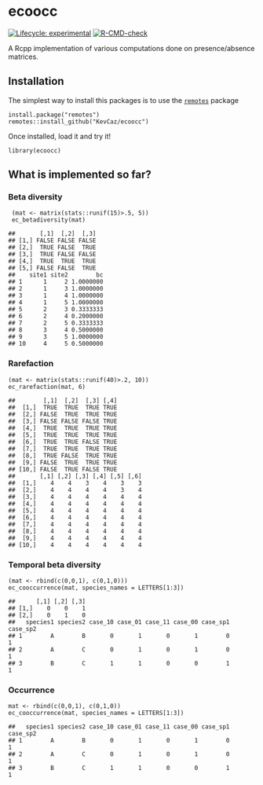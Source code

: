 ecoocc
======

[![Lifecycle:
experimental](https://img.shields.io/badge/lifecycle-experimental-orange.svg)](https://www.tidyverse.org/lifecycle/#experimental)
[![R-CMD-check](https://github.com/KevCaz/ecoocc/actions/workflows/R-CMD-check.yaml/badge.svg)](https://github.com/KevCaz/ecoocc/actions/workflows/R-CMD-check.yaml)

A Rcpp implementation of various computations done on presence/absence
matrices.

Installation
------------

The simplest way to install this packages is to use the
[`remotes`](https://CRAN.R-project.org/package=remotes) package

    install.package("remotes")
    remotes::install_github("KevCaz/ecoocc")

Once installed, load it and try it!

    library(ecoocc)

What is implemented so far?
---------------------------

### Beta diversity

     (mat <- matrix(stats::runif(15)>.5, 5))
     ec_betadiversity(mat)

    ##       [,1]  [,2]  [,3]
    ## [1,] FALSE FALSE FALSE
    ## [2,]  TRUE FALSE  TRUE
    ## [3,]  TRUE FALSE FALSE
    ## [4,]  TRUE  TRUE  TRUE
    ## [5,] FALSE FALSE  TRUE
    ##    site1 site2        bc
    ## 1      1     2 1.0000000
    ## 2      1     3 1.0000000
    ## 3      1     4 1.0000000
    ## 4      1     5 1.0000000
    ## 5      2     3 0.3333333
    ## 6      2     4 0.2000000
    ## 7      2     5 0.3333333
    ## 8      3     4 0.5000000
    ## 9      3     5 1.0000000
    ## 10     4     5 0.5000000

### Rarefaction

    (mat <- matrix(stats::runif(40)>.2, 10))
    ec_rarefaction(mat, 6)

    ##        [,1]  [,2]  [,3] [,4]
    ##  [1,]  TRUE  TRUE  TRUE TRUE
    ##  [2,] FALSE  TRUE  TRUE TRUE
    ##  [3,] FALSE FALSE FALSE TRUE
    ##  [4,]  TRUE  TRUE  TRUE TRUE
    ##  [5,]  TRUE  TRUE  TRUE TRUE
    ##  [6,]  TRUE  TRUE FALSE TRUE
    ##  [7,]  TRUE  TRUE  TRUE TRUE
    ##  [8,]  TRUE FALSE  TRUE TRUE
    ##  [9,] FALSE  TRUE  TRUE TRUE
    ## [10,] FALSE  TRUE FALSE TRUE
    ##       [,1] [,2] [,3] [,4] [,5] [,6]
    ##  [1,]    4    4    3    4    3    3
    ##  [2,]    4    4    4    4    3    4
    ##  [3,]    4    4    4    4    4    4
    ##  [4,]    4    4    4    4    4    4
    ##  [5,]    4    4    4    4    4    4
    ##  [6,]    4    4    4    4    4    4
    ##  [7,]    4    4    4    4    4    4
    ##  [8,]    4    4    4    4    4    4
    ##  [9,]    4    4    4    4    4    4
    ## [10,]    4    4    4    4    4    4

### Temporal beta diversity

    (mat <- rbind(c(0,0,1), c(0,1,0)))
    ec_cooccurrence(mat, species_names = LETTERS[1:3])

    ##      [,1] [,2] [,3]
    ## [1,]    0    0    1
    ## [2,]    0    1    0
    ##   species1 species2 case_10 case_01 case_11 case_00 case_sp1 case_sp2
    ## 1        A        B       0       1       0       1        0        1
    ## 2        A        C       0       1       0       1        0        1
    ## 3        B        C       1       1       0       0        1        1

### Occurrence

    mat <- rbind(c(0,0,1), c(0,1,0))
    ec_cooccurrence(mat, species_names = LETTERS[1:3])

    ##   species1 species2 case_10 case_01 case_11 case_00 case_sp1 case_sp2
    ## 1        A        B       0       1       0       1        0        1
    ## 2        A        C       0       1       0       1        0        1
    ## 3        B        C       1       1       0       0        1        1

